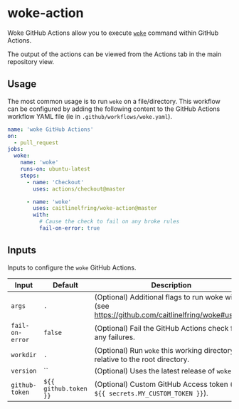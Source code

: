# woke-action

Woke GitHub Actions allow you to execute [`woke`](https://github.com/caitlinelfring/woke) command within GitHub Actions.

The output of the actions can be viewed from the Actions tab in the main repository view.

## Usage

The most common usage is to run `woke` on a file/directory. This workflow can be configured by adding the following content to the GitHub Actions workflow YAML file (ie in `.github/workflows/woke.yaml`).

```yaml
name: 'woke GitHub Actions'
on:
  - pull_request
jobs:
  woke:
    name: 'woke'
    runs-on: ubuntu-latest
    steps:
      - name: 'Checkout'
        uses: actions/checkout@master

      - name: 'woke'
        uses: caitlinelfring/woke-action@master
        with:
          # Cause the check to fail on any broke rules
          fail-on-error: true
```

## Inputs

Inputs to configure the `woke` GitHub Actions.

| Input            | Default               | Description                                                                                     |
|------------------|-----------------------|-------------------------------------------------------------------------------------------------|
| `args`           | `.`                   | (Optional) Additional flags to run woke with (see https://github.com/caitlinelfring/woke#usage) |
| `fail-on-error`  | `false`               | (Optional) Fail the GitHub Actions check for any failures.                                      |
| `workdir`        | `.`                   | (Optional) Run `woke` this working directory relative to the root directory.                    |
| `version`        | ``                    | (Optional) Uses the latest release of `woke`                                                    |
| `github-token`   | `${{ github.token }}` | (Optional) Custom GitHub Access token (ie `${{ secrets.MY_CUSTOM_TOKEN }}`).                    |
